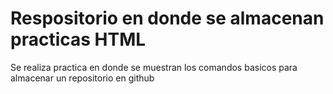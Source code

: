 # Respositorio en donde se almacenan practicas HTML 



Se realiza practica en donde se muestran los comandos basicos para almacenar un repositorio en github